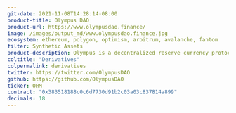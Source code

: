 ```yaml
---
git-date: 2021-11-08T14:28:14-08:00
product-title: Olympus DAO
product-url: https://www.olympusdao.finance/
image: /images/output_md/www.olympusdao.finance.jpg
ecosystem: ethereum, polygon, optimism, arbitrum, avalanche, fantom
filter: Synthetic Assets
product-description: Olympus is a decentralized reserve currency protocol based on the OHM token. Each OHM token is backed by a basket of assets in the Olympus treasury, giving it an intrinsic value that it cannot fall below.
coltitle: "Derivatives"
colpermalink: derivatives
twitter: https://twitter.com/OlympusDAO
github: https://github.com/OlympusDAO
ticker: OHM
contract: "0x383518188c0c6d7730d91b2c03a03c837814a899"
decimals: 18
---
```

